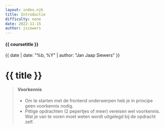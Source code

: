 ```yaml
---
layout: index.njk
title: Introductie
difficulty: none
date: 2022-11-15
author: jsiewers
---
```


#### {{ coursetitle }}
{{ date | date: "%b, %Y" | author: "Jan Jaap Siewers" }}

# {{ title }}

> #### Voorkennis
> * Om te starten met de frontend onderwerpen heb je in principe geen voorkennis nodig.
> * Pittige opdrachten (2 pepertjes of meer) vereisen wel voorkennis. Wat je van te voren moet weten wordt uitgelegd bij de opdracht zelf.